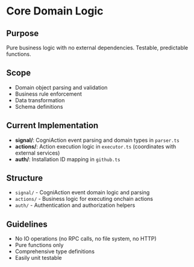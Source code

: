 # Core Domain Logic

## Purpose
Pure business logic with no external dependencies. Testable, predictable functions.

## Scope
- Domain object parsing and validation
- Business rule enforcement
- Data transformation
- Schema definitions

## Current Implementation
- **signal/**: CogniAction event parsing and domain types in `parser.ts`
- **actions/**: Action execution logic in `executor.ts` (coordinates with external services)
- **auth/**: Installation ID mapping in `github.ts`

## Structure
- `signal/` - CogniAction event domain logic and parsing
- `actions/` - Business logic for executing onchain actions
- `auth/` - Authentication and authorization helpers

## Guidelines
- No IO operations (no RPC calls, no file system, no HTTP)
- Pure functions only
- Comprehensive type definitions
- Easily unit testable